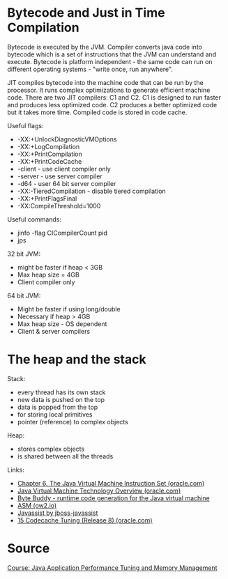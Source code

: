 
# Bytecode and Just in Time Compilation

Bytecode is executed by the JVM. Compiler converts java code into bytecode which is a set of instructions that the JVM can understand and execute. Bytecode is platform independent - the same code can run on different operating systems - "write once, run anywhere". 

JIT compiles bytecode into the machine code that can be run by the processor. It runs complex optimizations to generate efficient machine code. There are two JIT compilers: C1 and C2. C1 is designed to run faster and produces less optimized code. C2 produces a better optimized code but it takes more time. Compiled code is stored in code cache.

Useful flags:
- -XX:+UnlockDiagnosticVMOptions
- -XX:+LogCompilation
- -XX:+PrintCompilation
- -XX:+PrintCodeCache
- -client - use client compiler only
- -server - use server compiler
- -d64 - user 64 bit server compiler
- -XX:-TieredCompilation - disable tiered compilation
- -XX:+PrintFlagsFinal
- -XX:CompileThreshold=1000

Useful commands:
- jinfo -flag CICompilerCount pid
- jps

32 bit JVM:
- might be faster if heap < 3GB
- Max heap size = 4GB
- Client compiler only

64 bit JVM:
- Might be faster if using long/double
- Necessary if heap > 4GB
- Max heap size - OS dependent
- Client & server compilers

# The heap and the stack

Stack:
- every thread has its own stack
- new data is pushed on the top
- data is popped from the top
- for storing local primitives 
- pointer (reference) to complex objects

Heap:
- stores complex objects
- is shared between all the threads

Links:
- [Chapter 6. The Java Virtual Machine Instruction Set (oracle.com)](https://docs.oracle.com/javase/specs/jvms/se11/html/jvms-6.html)
- [Java Virtual Machine Technology Overview (oracle.com)](https://docs.oracle.com/en/java/javase/21/vm/java-virtual-machine-technology-overview.html#GUID-982B244A-9B01-479A-8651-CB6475019281)
- [Byte Buddy - runtime code generation for the Java virtual machine](https://bytebuddy.net/#/)
- [ASM (ow2.io)](https://asm.ow2.io/)
- [Javassist by jboss-javassist](https://www.javassist.org/)
- [15 Codecache Tuning (Release 8) (oracle.com)](https://docs.oracle.com/javase/8/embedded/develop-apps-platforms/codecache.htm)

# Source
[Course: Java Application Performance Tuning and Memory Management](https://eylearning.udemy.com/course/java-application-performance-and-memory-management/learn/lecture/14402490#overview)